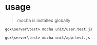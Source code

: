 # usage
>  mocha is installed globally

```
gox\server\test> mocha unit/user.test.js
```
```
gox\server\test> mocha unit/app.test.js
```
